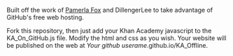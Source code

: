 Built off the work of [Pamerla Fox](https://www.khanacademy.org/computer-programming/processingjs-inside-webpages-template/5157014494511104) and DillengerLee to take advantage of GitHub's free web hosting.


Fork this repository, then just add your Khan Academy javascript to the KA_On_GitHub.js file. Modify the html and css as you wish. Your website will be published on the web at *Your github userame*.github.io/KA_Offline.

